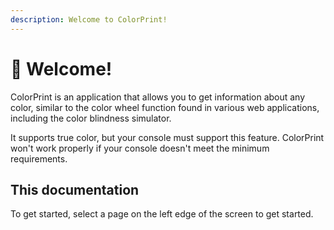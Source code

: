 ```yaml
---
description: Welcome to ColorPrint!
---
```


# 👋 Welcome!

ColorPrint is an application that allows you to get information about any color, similar to the color wheel function found in various web applications, including the color blindness simulator.

It supports true color, but your console must support this feature. ColorPrint won't work properly if your console doesn't meet the minimum requirements.

## This documentation

To get started, select a page on the left edge of the screen to get started.
